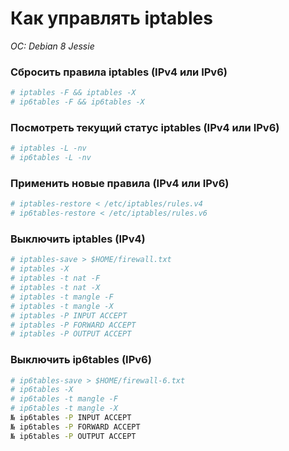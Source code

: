 # Как управлять iptables
*OC: Debian 8 Jessie*

### Сбросить правила iptables (IPv4 или IPv6)
```bash
# iptables -F && iptables -X
# ip6tables -F && ip6tables -X
```

### Посмотреть текущий статус iptables (IPv4 или IPv6)
```bash
# iptables -L -nv
# ip6tables -L -nv
```

### Применить новые правила (IPv4 или IPv6)
```bash
# iptables-restore < /etc/iptables/rules.v4
# ip6tables-restore < /etc/iptables/rules.v6
```

### Выключить iptables (IPv4)
```bash
# iptables-save > $HOME/firewall.txt
# iptables -X
# iptables -t nat -F
# iptables -t nat -X
# iptables -t mangle -F
# iptables -t mangle -X
# iptables -P INPUT ACCEPT
# iptables -P FORWARD ACCEPT
# iptables -P OUTPUT ACCEPT
```

### Выключить ip6tables (IPv6)
```bash
# ip6tables-save > $HOME/firewall-6.txt
# ip6tables -X
# ip6tables -t mangle -F
# ip6tables -t mangle -X
№ ip6tables -P INPUT ACCEPT
№ ip6tables -P FORWARD ACCEPT
№ ip6tables -P OUTPUT ACCEPT
```